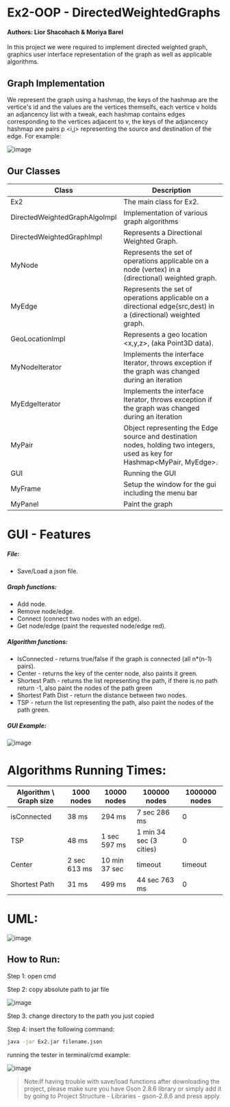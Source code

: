# Ex2-OOP - DirectedWeightedGraphs
#### Authors: Lior Shacohach & Moriya Barel

In this project we were required to implement directed weighted graph, graphics user interface representation
of the graph as well as applicable algorithms.

## Graph Implementation

We represent the graph using a hashmap, the keys of the hashmap are the vertice's id and the values are the vertices themselfs, each vertice v holds an adjancency list with a tweak, each hashmap contains edges corresponding to the vertices adjacent to v, the keys of the adjancency hashmap are pairs p <i,j> representing the source and destination of the edge. For example:

![image](https://i.imgur.com/eYPKpw7.png?1)

## Our Classes

| Class | Description |
| ------ | ------ |
| Ex2  | The main class for Ex2. |
| DirectedWeightedGraphAlgoImpl | Implementation of various graph algorithms |
| DirectedWeightedGraphImpl | Represents a Directional Weighted Graph. |
| MyNode | Represents the set of operations applicable on a node (vertex) in a (directional) weighted graph. |
| MyEdge | Represents the set of operations applicable on a directional edge(src,dest) in a (directional) weighted graph. |
| GeoLocationImpl | Represents a geo location <x,y,z>, (aka Point3D data). |
| MyNodeIterator | Implements the interface Iterator, throws exception if the graph was changed during an iteration |
| MyEdgeIterator | Implements the interface Iterator, throws exception if the graph was changed during an iteration |
| MyPair | Object representing the Edge source and destination nodes, holding two integers, used as key for Hashmap<MyPair, MyEdge>. |
| GUI | Running the GUI |
| MyFrame | Setup the window for the gui including the menu bar |
| MyPanel | Paint the graph |

# GUI - Features

##### File:
- Save/Load a json file.
##### Graph functions: 
- Add node.
- Remove node/edge.
- Connect (connect two nodes with an edge).
- Get node/edge (paint the requested node/edge red).
##### Algorithm functions:
- IsConnected - returns true/false if the graph is connected (all n*(n-1) pairs).
- Center - returns the key of the center node, also paints it green.
- Shortest Path - returns the list representing the path, if there is no path return -1, also paint the nodes of the path green
- Shortest Path Dist - return the distance between two nodes.
- TSP - return the list representing the path, also paint the nodes of the path green.

##### GUI Example:

![image](https://i.imgur.com/pmVtwLF.png)

# Algorithms Running Times:

| Algorithm \ Graph size | 1000 nodes | 10000 nodes | 100000 nodes | 1000000 nodes |
| ------ | ------ | ------ | ------ | ------ |
| isConnected | 38 ms | 294 ms | 7 sec 286 ms | 0 |
| TSP | 48 ms | 1 sec 597 ms | 1 min 34 sec (3 cities) | 0 |
| Center | 2 sec 613 ms | 10 min 37 sec | timeout | timeout |
| Shortest Path | 31 ms | 499 ms | 44 sec 763 ms | 0 |

# UML:

![image](https://i.imgur.com/gcpykQ9.png)

## How to Run:

Step 1: open cmd

Step 2: copy absolute path to jar file

![image](https://i.imgur.com/UgZZ9Fn.png)

Step 3: change directory to the path you just copied

Step 4: insert the following command:

```sh
java -jar Ex2.jar filename.json  
```

running the tester in terminal/cmd example:

![image](https://i.imgur.com/Asv0Ikj.png)

> Note:If having trouble with save/load functions after downloading the project, please make sure you have Gson 2.8.6 library or simply add it by going to Project Structure - Libraries - gson-2.8.6 and press apply.

